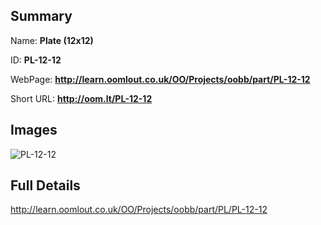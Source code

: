 

## Summary
 
Name: __Plate (12x12)__

ID: __PL-12-12__

WebPage: __http://learn.oomlout.co.uk/OO/Projects/oobb/part/PL-12-12__

Short URL: __http://oom.lt/PL-12-12__


## Images
![PL-12-12](http://oomlout.com/oomlout-OOBB/part/PL/PL-12-12/OOBB-PL-12-12_420.png)




## Full Details

 http://learn.oomlout.co.uk/OO/Projects/oobb/part/PL/PL-12-12

